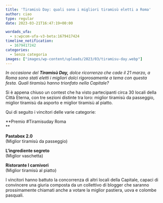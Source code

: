 ```yaml
---
title: 'Tiramisù Day: quali sono i migliori tiramisù eletti a Roma'
author: ciao
type: regular
date: 2023-03-21T16:47:19+00:00

wordads_ufa:
  - s:wpcom-ufa-v3-beta:1679417424
timeline_notification:
  - 1679417242
categories:
  - Senza categoria
images: ["images/wp-content/uploads/2023/03/tiramisu-day.webp"]
---
```

_In occasione del **Tiramisù Day,** dolce ricorrenza che cade il 21 marzo, a Roma sono stati eletti i migliori dolci rigorosamente a tema con questa festa. Quali tiramisù hanno trionfato nella Capitale?_

Si è appena chiuso un contest che ha visto partecipanti circa 30 locali della Città Eterna, con tre sezioni distinte tra loro: miglior tiramisù da passeggio, miglior tiramisù da asporto e miglior tiramisù al piatto. 

Qui di seguito i vincitori delle varie categorie:

**Premio #Tiramisuday Roma  
** 

**Pastabox 2.0**  
(Miglior tiramisù da passeggio)

**L&#8217;ingrediente segreto**  
(Miglior vaschetta)

**Ristorante I carnivori**  
(Miglior tiramisù al piatto)

I vincitori hanno battuto la concorrenza di altri locali della Capitale, capaci di convincere una giuria composta da un collettivo di blogger che saranno prossimamente chiamati anche a votare la miglior pastiera, uova e colombe pasquali.